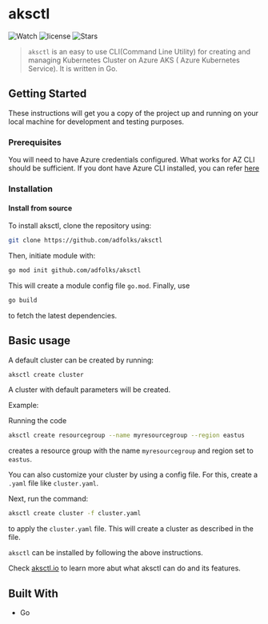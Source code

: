 # aksctl

![Watch](https://img.shields.io/github/watchers/adfolks/aksctl?style=social)
![license](https://img.shields.io/hexpm/l/plug)
![Stars](https://img.shields.io/github/stars/adfolks/aksctl?style=social)

> `aksctl` is an easy to use CLI(Command Line Utility) for creating and managing Kubernetes Cluster on Azure AKS ( Azure Kubernetes Service). It is written in Go.

## Getting Started

These instructions will get you a copy of the project up and running on your local machine for development and testing purposes. 

### Prerequisites

You will need to have Azure credentials configured. What works for AZ CLI should be sufficient. If you dont have Azure CLI installed, you can refer [here](https://docs.microsoft.com/en-us/cli/azure/install-azure-cli?view=azure-cli-latest)


### Installation

#### Install from source
To install aksctl, clone the repository using:
```bash
git clone https://github.com/adfolks/aksctl
```
Then, initiate module with:
```bash
go mod init github.com/adfolks/aksctl
```
This will create a module config file `go.mod`.
Finally, use
```bash
go build
```
to fetch the latest dependencies.

## Basic usage
A default cluster can be created by running:
```bash
aksctl create cluster
```
A cluster with default parameters will be created.

Example:

Running the code 
```bash
aksctl create resourcegroup --name myresourcegroup --region eastus
```
creates a resource group with the name `myresourcegroup` and region set to `eastus`.

You can also customize your cluster by using a config file. 
For this, create a `.yaml` file like `cluster.yaml`.

Next, run the command:
```bash
aksctl create cluster -f cluster.yaml
```
to apply the `cluster.yaml` file.
This will create a cluster as described in the file.

`aksctl` can be installed by following the above instructions.

Check [aksctl.io](https://www.aksctl.com) to learn more abut what aksctl can do and its features.

## Built With
* Go
